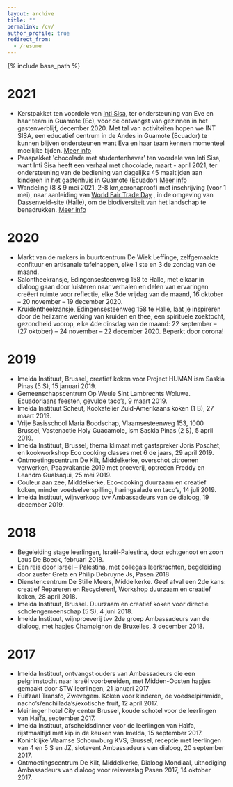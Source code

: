 ```yaml
---
layout: archive
title: ""
permalink: /cv/
author_profile: true
redirect_from:
  - /resume
---
```


{% include base_path %}

2021
======
* Kerstpakket ten voordele van [Inti Sisa](www.intisisa.org), ter ondersteuning van Eve en haar team in Guamote (Ec), voor de ontvangst van gezinnen in het gastenverblijf, december 2020. Met tal van activiteiten hopen we INT SISA, een educatief centrum in de Andes in Guamote (Ecuador) te kunnen blijven ondersteunen want Eva en haar team kennen momenteel moeilijke tijden. [Meer info](https://cooking-classes.github.io/files/Kerstpakket.pdf)
* Paaspakket 'chocolade met studentenhaver' ten voordele van Inti Sisa, want Inti Sisa heeft een verhaal met chocolade, maart - april 2021, ter ondersteuning van de bediening van dagelijks 45 maaltijden aan kinderen in het gastenhuis in Guamote (Ecuador) [Meer info](https://cooking-classes.github.io/files/Kerstpakket.pdf)
* Wandeling (8 & 9 mei 2021, 2-8 km,coronaproof) met inschrijving (voor 1 mei), naar aanleiding van [World Fair Trade Day](https://fairtradegemeenten.be) , in de omgeving van Dassenveld-site (Halle), om de biodiversiteit van het landschap te benadrukken. [Meer info](https://cooking-classes.github.io/files/Kerstpakket.pdf)

2020
======
*  Markt van de makers in buurtcentrum De Wiek Leffinge, zelfgemaakte confituur en artisanale tafelnappen, elke 1 ste en 3 de zondag van de maand.
*  Salontheekransje, Edingensesteenweg 158 te Halle, met elkaar in dialoog gaan door luisteren naar verhalen en delen van ervaringen creëert ruimte voor reflectie, elke 3de vrijdag van de maand, 16 oktober – 20 november – 19 december 2020.
*  Kruidentheekransje, Edingensesteenweg 158 te Halle, laat je inspireren door de heilzame werking van kruiden en thee, een spirituele zoektocht, gezondheid voorop, elke 4de dinsdag van de maand:  22 september  – (27 oktober)  – 24 november  – 22 december 2020.  Beperkt door corona!

2019
======
*  Imelda Instituut, Brussel, creatief koken voor Project HUMAN ism Saskia Pinas (5 S), 15 januari 2019.
*  Gemeenschapscentrum Op Weule Sint Lambrechts Woluwe. Ecuadoriaans feesten, gevulde taco’s, 9 maart 2019.
*  Imelda Instituut Scheut, Kookatelier Zuid-Amerikaans koken (1 B), 27 maart 2019.
*  Vrije Basisschool Maria Boodschap, Vlaamsesteenweg 153, 1000 Brussel, Vastenactie Holy Guacamole, ism Saskia Pinas (2 S), 5 april 2019.
*  Imelda Instituut, Brussel, thema klimaat met gastspreker Joris Poschet, en kookworkshop Eco cooking classes met 6 de jaars, 29 april 2019. 
*  Ontmoetingscentrum De Kilt, Middelkerke, overschot citroenen verwerken, Paasvakantie 2019 met proeverij, optreden  Freddy en Leandro Gualsaqui, 25 mei 2019.
*  Couleur aan zee, Middelkerke, Eco-cooking duurzaam en creatief koken, minder voedselverspilling, haringsalade en taco’s, 14 juli 2019.
*  Imelda Instituut, wijnverkoop tvv Ambassadeurs van de dialoog, 19 december 2019.

2018
======
* Begeleiding stage leerlingen, Israël-Palestina, door echtgenoot en zoon Laus De Boeck, februari 2018.
* Een reis door Israël – Palestina, met collega’s leerkrachten, begeleiding door zuster Greta en Philip Debruyne Js, Pasen 2018
* Dienstencentrum De Stille Meers, Middelkerke. Geef afval een 2de kans: creatief Repareren en Recycleren!, Workshop duurzaam en creatief koken, 28 april 2018.
* Imelda Instituut, Brussel. Duurzaam en creatief koken voor directie scholengemeenschap (5 S), 4 juni 2018.
* Imelda Instituut, wijnproeverij tvv 2de groep Ambassadeurs van de dialoog, met hapjes Champignon de Bruxelles,  3 december 2018.

2017
======
* Imelda Instituut, ontvangst ouders van Ambassadeurs die een pelgrimstocht naar Israël voorbereiden, met Midden-Oosten hapjes gemaakt door STW leerlingen, 21 januari 2017
* Fuifzaal Transfo, Zwevegem.  Koken voor kinderen, de voedselpiramide, nacho’s/enchillada’s/exotische fruit, 12 april 2017.
* Meininger hotel City center Brussel, koude schotel voor de leerlingen van Haïfa, september 2017.
* Imelda Instituut, afscheidsdinner voor de leerlingen van Haïfa, rijstmaaltijd met kip in de keuken van Imelda, 15 september 2017.
* Koninklijke Vlaamse Schouwburg KVS, Brussel, receptie met leerlingen van 4 en 5 S en JZ, slotevent Ambassadeurs van dialoog, 20 september 2017.
* Ontmoetingscentrum De Kilt, Middelkerke, Dialoog Mondiaal, uitnodiging Ambassadeurs van dialoog voor reisverslag Pasen 2017, 14 oktober 2017.
